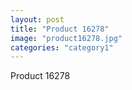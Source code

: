 ```yaml
---
layout: post
title: "Product 16278"
image: "product16278.jpg"
categories: "category1"
---
```

Product 16278
